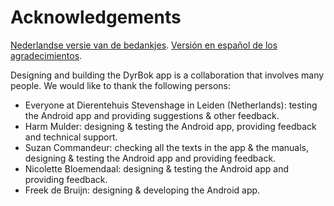 # Acknowledgements

[Nederlandse versie van de bedankjes](/documentation/dutch/acknowledgements.md).
[Versión en español de los agradecimientos](/documentation/spanish/acknowledgements.md).

Designing and building the DyrBok app is a collaboration that involves many people. We  would like 
to thank the following persons:
- Everyone at Dierentehuis Stevenshage in Leiden (Netherlands): testing the Android app and 
  providing suggestions & other feedback.
- Harm Mulder: designing & testing the Android app, providing feedback and technical support.
- Suzan Commandeur: checking all the texts in the app & the manuals, designing & testing the Android 
  app and providing feedback.
- Nicolette Bloemendaal: designing & testing the Android app and providing feedback.
- Freek de Bruijn: designing & developing the Android app.
